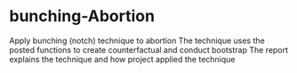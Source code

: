 # bunching-Abortion
Apply bunching (notch) technique to abortion
The technique uses the posted functions to create counterfactual and conduct bootstrap
The report explains the technique and how project applied the technique
